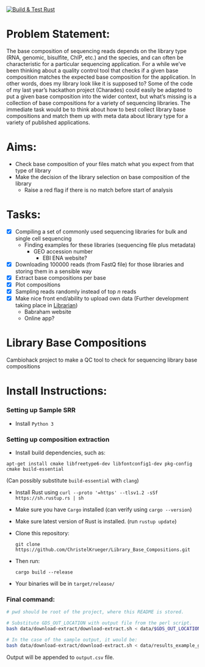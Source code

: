 [![Build & Test Rust](https://github.com/ChristelKrueger/Library_Base_Compositions/actions/workflows/test.yml/badge.svg)](https://github.com/ChristelKrueger/Library_Base_Compositions/actions/workflows/test.yml)

# Problem Statement:
The base composition of sequencing reads depends on the library type (RNA, genomic, bisulfite, ChIP, etc.) and the species, and can often be characteristic for a particular sequencing application. For a while we’ve been thinking about a quality control tool that checks if a given base composition matches the expected base composition for the application. In other words, does my library look like it is supposed to? Some of the code of my last year’s hackathon project (Charades) could easily be adapted to put a given base composition into the wider context, but what’s missing is a collection of base compositions for a variety of sequencing libraries. The immediate task would be to think about how to best collect library base compositions and match them up with meta data about library type for a variety of published applications.

# Aims:
* Check base composition of your files match what you expect from that type of library
* Make the decision of the library selection on base composition of the library
  * Raise a red flag if there is no match before start of analysis 
# Tasks:
* [X] Compiling a set of commonly used sequencing libraries for bulk and single cell sequencing
  * Finding examples for these libraries (sequencing file plus metadata)
	* GEO accession number
		 * EBI ENA website?
* [X] Downloading 100000 reads (from FastQ file) for those libraries and storing them in a sensible way
*	[X] Extract base compositions per base
*	[X] Plot compositions
* [X] Sampling reads randomly instead of top _n_ reads
* [X] Make nice front end/ability to upload own data (Further development taking place in [Librarian](https://github.com/DesmondWillowbrook/Librarian-Server))
  * Babraham website
  * Online app?

# Library Base Compositions
Cambiohack project to make a QC tool to check for sequencing library base compositions

# Install Instructions:

### Setting up Sample SRR
* Install `Python 3` 

### Setting up composition extraction

* Install build dependencies, such as:
```
apt-get install cmake libfreetype6-dev libfontconfig1-dev pkg-config cmake build-essential
```
(Can possibly substitute `build-essential` with `clang`)

* Install Rust using `curl --proto '=https' --tlsv1.2 -sSf https://sh.rustup.rs | sh`

* Make sure you have `Cargo` installed (can verify using `cargo --version`)

* Make sure latest version of Rust is installed. (run `rustup update`)

* Clone this repository:
   ```
   git clone https://github.com/ChristelKrueger/Library_Base_Compositions.git
   ```
   
* Then run:
   ```
   cargo build --release
   ```
   
* Your binaries will be in `target/release/`

### Final command:
```bash
# pwd should be root of the project, where this README is stored.

# Substitute GDS_OUT_LOCATION with output file from the perl script.
bash data/download-extract/download-extract.sh < data/$GDS_OUT_LOCATION

# In the case of the sample output, it would be:
bash data/download-extract/download-extract.sh < data/results_example_gds.txt
```
Output will be appended to `output.csv` file.
